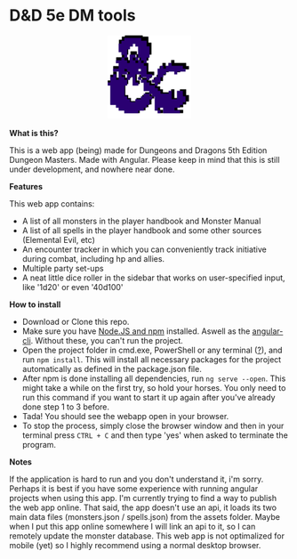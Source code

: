 # D&amp;D 5e DM tools
<div style="text-align: center">
<img src="src/assets/images/dnd-pixelated.png" width="150px" height="150px">
</div>

<b>What is this?</b>
<p>This is a web app (being) made for Dungeons and Dragons 5th Edition Dungeon Masters. Made with Angular.
Please keep in mind that this is still under development, and nowhere near done.</p>

<b>Features</b>
<p>This web app contains: </p>
<ul>
    <li>A list of all monsters in the player handbook and Monster Manual</li>
    <li>A list of all spells in the player handbook and some other sources (Elemental Evil, etc)</li>
    <li>An encounter tracker in which you can conveniently track initiative during combat, including hp and allies.</li>
    <li>Multiple party set-ups</li>
    <li>A neat little dice roller in the sidebar that works on user-specified input, like '1d20' or even '40d100'</li>
</ul> 

<b>How to install</b>
<ul>
    <li>Download or Clone this repo.</li>
    <li>Make sure you have <a href="https://docs.npmjs.com/getting-started/installing-node#installing-npm-from-the-nodejs-site">Node.JS and npm</a> installed. Aswell as the <a href="https://cli.angular.io/">angular-cli</a>. Without these, you can't run the project.</li>
    <li>Open the project folder in cmd.exe, PowerShell or any terminal (<a href="https://www.google.com/search?source=hp&ei=CxAMW5T7Ccr2kwXPu4ywBg&q=how+to+open+a+folder+in+cmd&oq=how+to+open+a+folder+in+cmd">?</a>), and run <code>npm install</code>. This will install all necessary packages for the project automatically as defined in the package.json file.</li>
    <li>After npm is done installing all dependencies, run <code>ng serve --open</code>. This might take a while on the first try, so hold your horses. You only need to run this command if you want to start it up again after you've already done step 1 to 3 before.</li>
    <li>Tada! You should see the webapp open in your browser.</li>
    <li>To stop the process, simply close the browser window and then in your terminal press <code>CTRL + C</code> and then type 'yes' when asked to terminate the program.</li>
</ul> 

<b>Notes</b>
<p>If the application is hard to run and you don't understand it, i'm sorry. Perhaps it is best if you have some experience with running angular projects when using this app. I'm currently trying to find a way to publish the web app online. That said, the app doesn't use an api, it loads its two main data files (monsters.json / spells.json) from the assets folder. Maybe when I put this app online somewhere I will link an api to it, so I can remotely update the monster database. This web app is not optimalized for mobile (yet) so I highly recommend using a normal desktop browser.</p>

